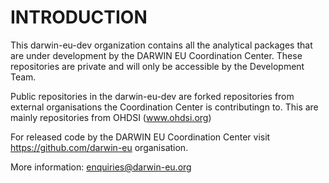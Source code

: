# INTRODUCTION

This darwin-eu-dev organization contains all the analytical packages that are under development by the DARWIN EU Coordination Center. These repositories are private and will only be accessible by the Development Team. 

Public repositories in the darwin-eu-dev are forked repositories from external organisations the Coordination Center is contributingn to. This are mainly repositories from OHDSI (www.ohdsi.org)

For released code by the DARWIN EU Coordination Center visit https://github.com/darwin-eu organisation.


More information: enquiries@darwin-eu.org
